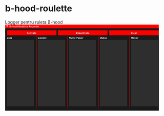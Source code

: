 # b-hood-roulette
Logger pentru ruleta B-hood
![alt text](https://github.com/Constantine94/b-hood-roulette/blob/main/ruleta.png)

